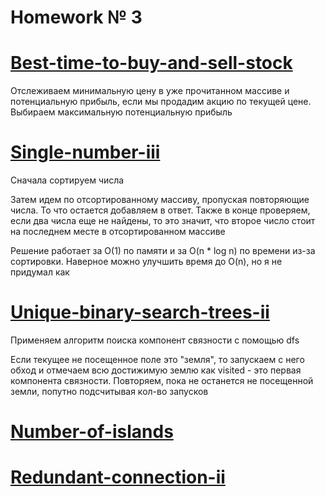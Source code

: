 # Homework № 3

# [Best-time-to-buy-and-sell-stock](https://leetcode.com/problems/best-time-to-buy-and-sell-stock/description/)

Отслеживаем минимальную цену в уже прочитанном массиве и потенциальную прибыль, если мы продадим акцию по текущей цене.
Выбираем максимальную потенциальную прибыль

# [Single-number-iii](https://leetcode.com/problems/single-number-iii/description/)

Сначала сортируем числа

Затем идем по отсортированному массиву, пропуская повторяющие числа. То что остается добавляем в ответ.
Также в конце проверяем, если два числа еще не найдены, то это значит, что второе число стоит на последнем месте в отсортированном массиве

Решение работает за O(1) по памяти и за O(n * log n) по времени из-за сортировки. Наверное можно улучшить время до O(n), но я не придумал как

# [Unique-binary-search-trees-ii](https://leetcode.com/problems/unique-binary-search-trees-ii/description/)

Применяем алгоритм поиска компонент связности с помощью dfs

Если текущее не посещенное поле это "земля", то запускаем с него обход и отмечаем всю достижимую землю как visited - это первая компонента связности.
Повторяем, пока не останется не посещенной земли, попутно подсчитывая кол-во запусков

# [Number-of-islands](https://leetcode.com/problems/number-of-islands/description/)



# [Redundant-connection-ii](https://leetcode.com/problems/redundant-connection-ii/description)